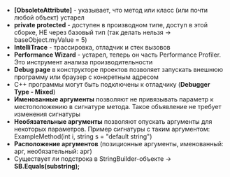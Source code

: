 * **[ObsoleteAttribute]** - указывает, что метод или класс (или почти любой объект) устарел
* **private protected** - доступен в производном типе, доступ в этой сборке, НЕ через базовый тип (так делать нельзя -> baseObject.myValue = 5)
* **IntelliTrace** - трассировка, отладчик и стек вызовов
* **Performance Wizard** - устарел, теперь он часть Performance Profiler. Это инструмент анализа производительности
* **Debug page** в конструкторе проектов позволяет запускать внешнюю программу или браузер с конкретным адресом
* C++ программы могут быть подключены к отладчику (**Debugger Type - Mixed**)
* **Именованные аргументы** позволяют не привязывать параметр к местоположению в сигнатуре метода. Такое объявление не требует изменения сигнатуры
* **Необязательные аргументы** позволяют опускать аргументы для некоторых параметров. Пример сигнатуры с таким аргументом: ExampleMethod(int i, string s = "default string")
* **Расположение аргументов** (позиционные аргументы, именованный: арг, необязательный: арг)
* Существует ли подстрока в StringBuilder-объекте -> **SB.Equals(substring);**
